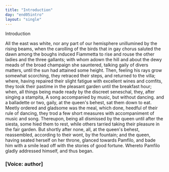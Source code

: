 ```yaml
---
title: "Introduction"
day: "end05intro"
layout: "single"
---
```

<html>
 <head>
 </head>
 <body>
  <div id="d05intro" type="introduction" who="author">
   <head>
    Introduction
   </head>
   <p>
    <milestone id="p05980002"/>
    <!--(sc)-->
    All
    <!--(/sc)-->
    the east was white, nor any part of our hemisphere
 unillumined
 by the rising beams, when the carolling of the birds that in
 gay chorus saluted the dawn among the boughs induced Fiammetta
 to rise and rouse the other ladies and the three gallants; with whom
 adown the hill and about the dewy meads of the broad champaign
 she sauntered, talking gaily of divers matters, until the sun had
      attained some height.
    <milestone id="p05980003"/>
    Then, feeling his rays grow somewhat
 scorching, they retraced their steps, and returned to the villa; where,
 having repaired their slight fatigue with excellent wines and comfits,
 they took their pastime in the pleasant garden until the breakfast
 hour; when, all things being made ready by the discreet seneschal,
 they, after singing a stampita,
    <note>
     A song accompanied by music, but
 without dancing.
    </note>
    and a balladette or two, gaily, at the
 queen's behest, sat them down to eat.
    <milestone id="p05980004"/>
    Meetly ordered and gladsome
 was the meal, which done, heedful of their rule of dancing, they
 trod a few short measures with accompaniment of music and song.
 Thereupon, being all dismissed by the queen until after the siesta,
 some hied them to rest, while others tarried taking their pleasure in
 the fair garden.
    <milestone id="p05980005"/>
    But shortly after none, all, at the queen's behest,
 reassembled, according to their wont, by the fountain; and the
 queen, having seated herself on her throne, glanced towards Pamfilo,
 and bade him with a smile lead off with the stories of good fortune.
 Whereto Pamfilo gladly addressed himself, and thus began.
   </p>
   <p>
    <h3>
     [Voice: author]
    </h3>
   </p>
  </div>
 </body>
</html>